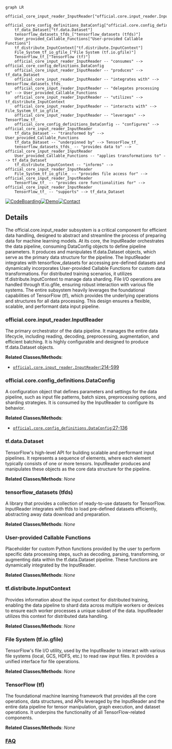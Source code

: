```mermaid
graph LR
    official_core_input_reader_InputReader["official.core.input_reader.InputReader"]
    official_core_config_definitions_DataConfig["official.core.config_definitions.DataConfig"]
    tf_data_Dataset["tf.data.Dataset"]
    tensorflow_datasets_tfds_["tensorflow_datasets (tfds)"]
    User_provided_Callable_Functions["User-provided Callable Functions"]
    tf_distribute_InputContext["tf.distribute.InputContext"]
    File_System_tf_io_gfile_["File System (tf.io.gfile)"]
    TensorFlow_tf_["TensorFlow (tf)"]
    official_core_input_reader_InputReader -- "consumes" --> official_core_config_definitions_DataConfig
    official_core_input_reader_InputReader -- "produces" --> tf_data_Dataset
    official_core_input_reader_InputReader -- "integrates with" --> tensorflow_datasets_tfds_
    official_core_input_reader_InputReader -- "delegates processing to" --> User_provided_Callable_Functions
    official_core_input_reader_InputReader -- "utilizes" --> tf_distribute_InputContext
    official_core_input_reader_InputReader -- "interacts with" --> File_System_tf_io_gfile_
    official_core_input_reader_InputReader -- "leverages" --> TensorFlow_tf_
    official_core_config_definitions_DataConfig -- "configures" --> official_core_input_reader_InputReader
    tf_data_Dataset -- "transformed by" --> User_provided_Callable_Functions
    tf_data_Dataset -- "underpinned by" --> TensorFlow_tf_
    tensorflow_datasets_tfds_ -- "provides data to" --> official_core_input_reader_InputReader
    User_provided_Callable_Functions -- "applies transformations to" --> tf_data_Dataset
    tf_distribute_InputContext -- "informs" --> official_core_input_reader_InputReader
    File_System_tf_io_gfile_ -- "provides file access for" --> official_core_input_reader_InputReader
    TensorFlow_tf_ -- "provides core functionalities for" --> official_core_input_reader_InputReader
    TensorFlow_tf_ -- "supports" --> tf_data_Dataset
```

[![CodeBoarding](https://img.shields.io/badge/Generated%20by-CodeBoarding-9cf?style=flat-square)](https://github.com/CodeBoarding/GeneratedOnBoardings)[![Demo](https://img.shields.io/badge/Try%20our-Demo-blue?style=flat-square)](https://www.codeboarding.org/demo)[![Contact](https://img.shields.io/badge/Contact%20us%20-%20contact@codeboarding.org-lightgrey?style=flat-square)](mailto:contact@codeboarding.org)

## Details

The official.core.input_reader subsystem is a critical component for efficient data handling, designed to abstract and streamline the process of preparing data for machine learning models. At its core, the InputReader orchestrates the data pipeline, consuming DataConfig objects to define pipeline parameters. It produces and manipulates tf.data.Dataset objects, which serve as the primary data structure for the pipeline. The InputReader integrates with tensorflow_datasets for accessing pre-defined datasets and dynamically incorporates User-provided Callable Functions for custom data transformations. For distributed training scenarios, it utilizes tf.distribute.InputContext to manage data sharding. File I/O operations are handled through tf.io.gfile, ensuring robust interaction with various file systems. The entire subsystem heavily leverages the foundational capabilities of TensorFlow (tf), which provides the underlying operations and structures for all data processing. This design ensures a flexible, scalable, and performant data input pipeline.

### official.core.input_reader.InputReader
The primary orchestrator of the data pipeline. It manages the entire data lifecycle, including reading, decoding, preprocessing, augmentation, and efficient batching. It is highly configurable and designed to produce tf.data.Dataset objects.


**Related Classes/Methods**:

- <a href="https://github.com/tensorflow/models/blob/master/official/core/input_reader.py#L214-L599" target="_blank" rel="noopener noreferrer">`official.core.input_reader.InputReader`:214-599</a>


### official.core.config_definitions.DataConfig
A configuration object that defines parameters and settings for the data pipeline, such as input file patterns, batch sizes, preprocessing options, and sharding strategies. It is consumed by the InputReader to configure its behavior.


**Related Classes/Methods**:

- <a href="https://github.com/tensorflow/models/blob/master/official/core/config_definitions.py#L27-L136" target="_blank" rel="noopener noreferrer">`official.core.config_definitions.DataConfig`:27-136</a>


### tf.data.Dataset
TensorFlow's high-level API for building scalable and performant input pipelines. It represents a sequence of elements, where each element typically consists of one or more tensors. InputReader produces and manipulates these objects as the core data structure for the pipeline.


**Related Classes/Methods**: _None_

### tensorflow_datasets (tfds)
A library that provides a collection of ready-to-use datasets for TensorFlow. InputReader integrates with tfds to load pre-defined datasets efficiently, abstracting away data download and preparation.


**Related Classes/Methods**: _None_

### User-provided Callable Functions
Placeholder for custom Python functions provided by the user to perform specific data processing steps, such as decoding, parsing, transforming, or augmenting data within the tf.data.Dataset pipeline. These functions are dynamically integrated by the InputReader.


**Related Classes/Methods**: _None_

### tf.distribute.InputContext
Provides information about the input context for distributed training, enabling the data pipeline to shard data across multiple workers or devices to ensure each worker processes a unique subset of the data. InputReader utilizes this context for distributed data handling.


**Related Classes/Methods**: _None_

### File System (tf.io.gfile)
TensorFlow's file I/O utility, used by the InputReader to interact with various file systems (local, GCS, HDFS, etc.) to read raw input files. It provides a unified interface for file operations.


**Related Classes/Methods**: _None_

### TensorFlow (tf)
The foundational machine learning framework that provides all the core operations, data structures, and APIs leveraged by the InputReader and the entire data pipeline for tensor manipulation, graph execution, and dataset operations. It underpins the functionality of all TensorFlow-related components.


**Related Classes/Methods**: _None_



### [FAQ](https://github.com/CodeBoarding/GeneratedOnBoardings/tree/main?tab=readme-ov-file#faq)